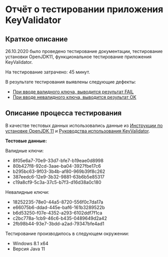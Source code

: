 # Отчёт о тестировании приложения KeyValidator

## Краткое описание

26.10.2020 было проведено тестирование документации, тестирование установки OpenJDK11, функциональное тестирование приложения KeyValidator.

На тестирование затрачено: 45 минут.

В результате тестирования выявлены следующие дефекты:
* [При вводе валидного ключа, выводится результат FAIL](https://github.com/mlleila/KeyValidator/issues/1)
* [При вводе невалидного ключа, выводится результат OK](https://github.com/mlleila/KeyValidator/issues/3)

## Описание процесса тестирования

В качестве тестовых данных использовались данные из [Инструкции по установке OpenJDK 11](https://github.com/netology-code/javaqa-homeworks/blob/master/intro/openjdk11-manual.md) и [Руководства использования KeyValidator](https://github.com/netology-code/javaqa-homeworks/blob/master/intro/user-manual.md).

**Тестовые данные:**

Валидные ключи:
* 8f05e6a7-70e9-33d7-bfe7-b19eae0d8998
* 80b427f8-92cd-3aae-ba04-3927fbe17c6
* b295bc63-9f03-3b4b-af80-969b39f8c262
* 387eedc6-12e9-3b32-9881-63b6b5e85317
* c19a8cf9-5c3a-37c5-b7f3-d16d38a0c180

Невалидные ключи:
* 18252235-78e0-44a5-8720-556f0c7da17a
* e66075b6-ddad-445e-baf6-161b3289522b
* b6d53250-f07e-4352-a293-6102ddf7f1ca
* c2bc778a-1cb9-46c6-b435-0489649d2a42
* 2fb98b44-93e7-3bdd-a2ad-79347bfe4ad1

Тестирование производилось в следующем окружении:
* Windows 8.1 x64
* Версия Java 11